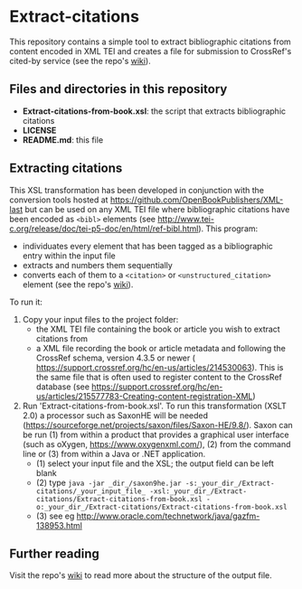 # Extract-citations

This repository contains a simple tool to extract bibliographic citations from content encoded in XML TEI and creates a file for submission to CrossRef's cited-by service (see the repo's [wiki](https://github.com/OpenBookPublishers/Extract-citations/wiki)).

## Files and directories in this repository
* __Extract-citations-from-book.xsl__: the script that extracts bibliographic citations
* __LICENSE__
* __README.md__: this file


## Extracting citations
This XSL transformation has been developed in conjunction with the conversion tools hosted at https://github.com/OpenBookPublishers/XML-last but can be used on any XML TEI file where bibliographic citations have been encoded as `<bibl>` elements (see http://www.tei-c.org/release/doc/tei-p5-doc/en/html/ref-bibl.html). 
This program:
* individuates every element that has been tagged as a bibliographic entry within the input file
* extracts and numbers them sequentially
* converts each of them to a `<citation>` or `<unstructured_citation>` element (see the repo's [wiki](https://github.com/OpenBookPublishers/extract-citations/wiki)).
	
To run it:
1. Copy your input files to the project folder:
	* the XML TEI file containing the book or article you wish to extract citations from
	* a XML file recording the book or article metadata and following the CrossRef schema, version 4.3.5 or newer ( https://support.crossref.org/hc/en-us/articles/214530063). This is the same file that is often used to register content to the CrossRef database (see https://support.crossref.org/hc/en-us/articles/215577783-Creating-content-registration-XML)
2. Run 'Extract-citations-from-book.xsl'. To run this transformation (XSLT 2.0) a processor such as SaxonHE will be needed (https://sourceforge.net/projects/saxon/files/Saxon-HE/9.8/). Saxon can be run (1) from within a product that provides a graphical user interface (such as oXygen, https://www.oxygenxml.com/), (2) from the command line or (3) from within a Java or .NET application.
	* (1) select your input file and the XSL; the output field can be left blank
	* (2) type `java -jar _dir_/saxon9he.jar -s:_your_dir_/Extract-citations/_your_input_file_ -xsl:_your_dir_/Extract-citations/Extract-citations-from-book.xsl -o:_your_dir_/Extract-citations/Extract-citations-from-book.xsl`
	* (3) see eg http://www.oracle.com/technetwork/java/gazfm-138953.html
	
## Further reading
Visit the repo's [wiki](https://github.com/OpenBookPublishers/Extract-citations/wiki) to read more about the structure of the output file.